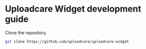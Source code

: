 # Uploadcare Widget development guide

Clone the repository.

```bash
git clone https://github.com/uploadcare/uploadcare-widget
```
